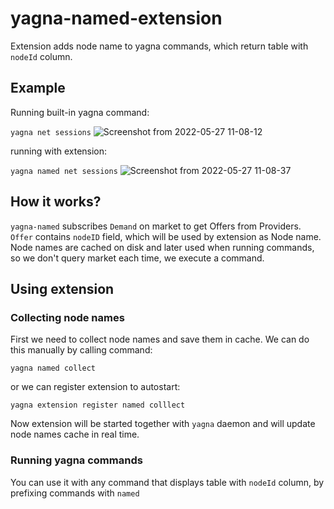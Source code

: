 # yagna-named-extension
Extension adds node name to yagna commands, which return table with `nodeId` column.

## Example

Running built-in yagna command:

`yagna net sessions`
![Screenshot from 2022-05-27 11-08-12](https://user-images.githubusercontent.com/10420306/170669482-9899c580-f680-411c-a28c-ce8bf025c710.png)

running with extension:

`yagna named net sessions`
![Screenshot from 2022-05-27 11-08-37](https://user-images.githubusercontent.com/10420306/170669488-d1142342-2f12-4b03-aaac-8ee8bf93d00d.png)


## How it works?

`yagna-named` subscribes `Demand` on market to get Offers from Providers. `Offer` contains `nodeID` field, which will be used by extension as Node name.
Node names are cached on disk and later used when running commands, so we don't query market each time, we execute a command.


## Using extension

### Collecting node names

First we need to collect node names and save them in cache.
We can do this manually by calling command:

`yagna named collect`

or we can register extension to autostart:

`yagna extension register named colllect`

Now extension will be started together with `yagna` daemon and will update node names cache in real time.

### Running yagna commands

You can use it with any command that displays table with `nodeId` column, by prefixing commands with `named`


